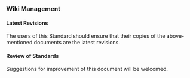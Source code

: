 ### Wiki Management

#### Latest Revisions

The users of this Standard should ensure that their copies of the above-mentioned documents are the latest revisions. 

#### Review of Standards

Suggestions for improvement of this document will be welcomed.  
